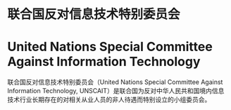 联合国反对信息技术特别委员会
============================
United Nations Special Committee Against Information Technology
===============================================================================

联合国反对信息技术特别委员会（United Nations Special Committee Against Information Technology, UNSCAIT）是联合国为反对中华人民共和国境内信息技术行业长期存在的对相关从业人员的非人待遇而特别设立的小组委员会。
